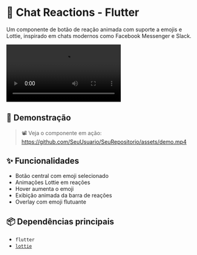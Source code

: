 # 🎉 Chat Reactions - Flutter

Um componente de botão de reação animada com suporte a emojis e Lottie, inspirado em chats modernos como Facebook Messenger e Slack.

![Demo](assets/demo.mp4)

## 🚀 Demonstração

> 📽️ Veja o componente em ação:
https://github.com/SeuUsuario/SeuRepositorio/assets/demo.mp4

## ✨ Funcionalidades

- Botão central com emoji selecionado
- Animações Lottie em reações
- Hover aumenta o emoji
- Exibição animada da barra de reações
- Overlay com emoji flutuante

## 📦 Dependências principais

- `flutter`
- [`lottie`](https://pub.dev/packages/lottie)